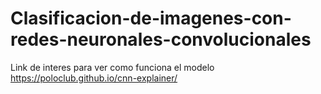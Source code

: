 # Clasificacion-de-imagenes-con-redes-neuronales-convolucionales

Link de interes para ver como funciona el modelo
https://poloclub.github.io/cnn-explainer/
